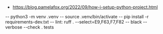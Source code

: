 - https://blog.pamelafox.org/2022/09/how-i-setup-python-project.html

-- python3 -m venv .venv
-- source .venv/bin/activate 
-- pip install -r requirements-dev.txt 
-- lint: ruff . --select=E9,F63,F7,F82 
-- black --verbose --check . tests 


